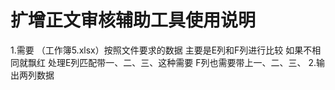 # 扩增正文审核辅助工具使用说明
1.需要 （工作簿5.xlsx）按照文件要求的数据 主要是E列和F列进行比较 如果不相同就飘红 处理E列匹配带一、二、三、这种需要 F列也需要带上一、二、三、
2.输出两列数据

